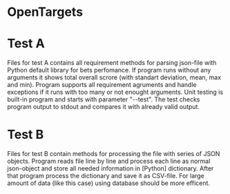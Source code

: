 # OpenTargets
# Test A
Files for test A contains all requirement methods for parsing json-file with Python default library for bets perfomance. If program runs without any arguments it shows total overall scrore (with standart deviation, mean, max and min). Program supports all requirement agruments and handle exceptions if it runs with too many or not enought arguments. Unit testing is  built-in program and starts with parameter "--test". The test checks program output to stdout and compares it with already valid output.

# Test B
Files for test B contain methods for processing the file with series of JSON objects. Program reads file line by line and process each line as normal json-object and store all needed information in [Python] dictionary. After that program process the dictionary and save it as CSV-file. For large amount of data (like this case) using database should be more efficent.
